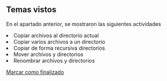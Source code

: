 ## Temas vistos

En el apartado anterior, se mostraron las siguientes actividades
<li> Copiar archivos al directorio actual
<li> Copiar varios archivos a un directorio
<li> Copiar de forma recursiva directorios
<li> Mover archivos y directorios
<li> Renombrar archivos y directorios



<a onclick="test()" href="https://fx-learning.mgait.services:8443/api/finish/basic-copy" target="_parent" class="btn primary-btn">Marcar como finalizado</a>
